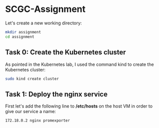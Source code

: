 # SCGC-Assignment
Let's create a new working directory:
```bash
mkdir assignment
cd assignment
```
## Task 0: Create the Kubernetes cluster

As pointed in the Kubernetes lab, I used the command kind to create the Kubernetes cluster:

```bash
sudo kind create cluster
```

## Task 1: Deploy the nginx service

First let's add the following line to **/etc/hosts** on the host VM in order to give our service a name:

```bash
172.18.0.2 nginx promexporter
```

